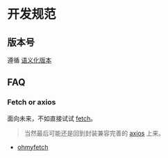 # 开发规范

## 版本号

遵循 [语义化版本](https://semver.org/lang/zh-CN/)

## FAQ

### Fetch or axios

面向未来，不如直接试试 [fetch](https://cn.vuejs.org/v2/cookbook/using-axios-to-consume-apis.html#Fetch-API)。

> 当然最后可能还是回到封装兼容完善的 [axios](https://github.com/axios/axios) 上来。

- [ohmyfetch](https://github.com/unjs/ohmyfetch)
